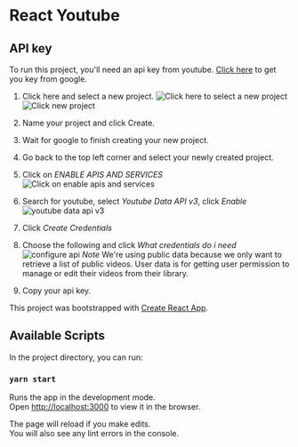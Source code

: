 # React Youtube

## API key

To run this project, you'll need an api key from youtube. [Click here](https://console.developers.google.com) to get you key from google.

1. Click here and select a new project.
![Click here to select a new project](https://res.cloudinary.com/dwfzniyyh/image/upload/v1573867807/React%20youtube/youtube-api-1.png)
![Click new project](https://res.cloudinary.com/dwfzniyyh/image/upload/v1573867807/React%20youtube/youtube-api-1.png)

2. Name your project and click Create.

3. Wait for google to finish creating your new project.

4. Go back to the top left corner and select your newly created project.

5. Click on *ENABLE APIS AND SERVICES*
![Click on enable apis and services](https://res.cloudinary.com/dwfzniyyh/image/upload/v1573868190/React%20youtube/youtube-api-3.png)

6. Search for youtube, select *Youtube Data API v3*, click *Enable*
![youtube data api v3](https://res.cloudinary.com/dwfzniyyh/image/upload/v1573868376/React%20youtube/youtube-api-4.png)

7. Click *Create Credentials*

8. Choose the following and click *What credentials do i need*
![configure api](https://res.cloudinary.com/dwfzniyyh/image/upload/v1573868544/React%20youtube/youtube-api-5.png)
*Note* We're using public data because we only want to retrieve a list of public videos. User data is for getting user permission to manage or edit their videos from their library.

9. Copy your api key.

This project was bootstrapped with [Create React App](https://github.com/facebook/create-react-app).

## Available Scripts

In the project directory, you can run:

### `yarn start`

Runs the app in the development mode.<br />
Open [http://localhost:3000](http://localhost:3000) to view it in the browser.

The page will reload if you make edits.<br />
You will also see any lint errors in the console.

